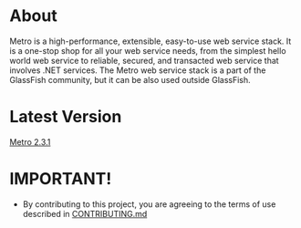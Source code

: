 # About

Metro is a high-performance, extensible, easy-to-use web service stack. It is a one-stop shop for all your web service needs, from the simplest hello world web service to reliable, secured, and transacted web service that involves .NET services. The Metro web service stack is a part of the GlassFish community, but it can be also used outside GlassFish.

# Latest Version

[Metro 2.3.1](https://javaee.github.com/metro/download)

# IMPORTANT!

* By contributing to this project, you are agreeing to the terms of use described in [CONTRIBUTING.md](./CONTRIBUTING.md)

